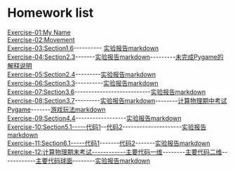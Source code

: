 Homework list
============================
[Exercise-01:My Name](https://github.com/Wangsenlol/compuational_physics_N2015301020139/blob/master/%E5%A7%93%E5%90%8D.py)<br/>
[Exercise-02:Movement](http://note.youdao.com/noteshare?id=1fa57afc028a1f6cd6080cc7b10a6b73)<br/>
[Exercise-03:Section1.6](https://github.com/Wangsenlol/compuational_physics_N2015301020139/tree/master/Chapter1)----------
[实验报告markdown](https://www.zybuluo.com/Andy-Wang/note/901661)<br/>
[Exercise-04:Section2.3](https://github.com/Wangsenlol/compuational_physics_N2015301020139/blob/master/Chapter2/%E4%BD%9C%E4%B8%9A2.12.py)-------[实验报告markdown](https://www.zybuluo.com/Andy-Wang/note/913288)---------[未完成Pygame的解释说明](https://www.zybuluo.com/Andy-Wang/note/914409)<br/>
[Exercise-05:Section2.4](https://github.com/Wangsenlol/compuational_physics_N2015301020139/blob/master/Chapter2/%E4%BD%9C%E4%B8%9A2.21.py)---------[实验报告markdown](https://www.zybuluo.com/Andy-Wang/note/921767)<br/>
[Exercise-06:Section3.3](https://raw.githubusercontent.com/Wangsenlol/compuational_physics_N2015301020139/master/Chapter3/3.13.py)----------[实验报告markdown](https://www.zybuluo.com/Andy-Wang/note/930353)<br/>
[Exercise-07:Section3.6](https://raw.githubusercontent.com/Wangsenlol/compuational_physics_N2015301020139/master/Chapter3/%E4%BD%9C%E4%B8%9A3.25.py)---------------------------[实验报告markdown](https://www.zybuluo.com/Andy-Wang/note/938666)<br/>
[Exercise-08:Section3.7](https://raw.githubusercontent.com/Wangsenlol/compuational_physics_N2015301020139/master/Chapter3/%E4%BD%9C%E4%B8%9A3.31.py)---------[实验报告markdown](https://www.zybuluo.com/Andy-Wang/note/947128)--------[计算物理期中考试Pygame](https://github.com/Wangsenlol/compuational_physics_N2015301020139/tree/master/Pygame)-------[游戏玩法markdown](https://www.zybuluo.com/Andy-Wang/note/947808)<br/>
[Exercise-09:Section4.4](https://raw.githubusercontent.com/Wangsenlol/compuational_physics_N2015301020139/master/Chapter4/%E4%BD%9C%E4%B8%9A4.12.py)------------------[实验报告markdown](https://www.zybuluo.com/Andy-Wang/note/971329)<br/>
[Exercise-10:Section5.1-----代码1](https://raw.githubusercontent.com/Wangsenlol/compuational_physics_N2015301020139/master/Chapter5/%E4%BD%9C%E4%B8%9A5.3.py)--[代码2](https://raw.githubusercontent.com/Wangsenlol/compuational_physics_N2015301020139/master/Chapter5/%E4%BD%9C%E4%B8%9A5.3_1.py)---------------------[实验报告markdown](https://www.zybuluo.com/Andy-Wang/note/979608)<br/>
[Exercise-11:Section6.1-----代码1](https://raw.githubusercontent.com/Wangsenlol/compuational_physics_N2015301020139/master/Chapter6/%E4%B9%A0%E9%A2%986.2.py)-------[代码2](https://raw.githubusercontent.com/Wangsenlol/compuational_physics_N2015301020139/master/Chapter6/%E4%B9%A0%E9%A2%986.2_1.py)-------[实验报告markdown](https://www.zybuluo.com/Andy-Wang/note/987837)<br/>
[Exercise-12:计算物理期末考试------------主要代码一维](https://raw.githubusercontent.com/Wangsenlol/compuational_physics_N2015301020139/master/Final%20Test/%E4%B8%BB%E8%A6%81%E4%BB%A3%E7%A0%811.py)--------[主要代码二维](https://raw.githubusercontent.com/Wangsenlol/compuational_physics_N2015301020139/master/Final%20Test/%E4%B8%BB%E8%A6%81%E4%BB%A3%E7%A0%812%E7%BB%B4.py)------------[主要代码球面](https://raw.githubusercontent.com/Wangsenlol/compuational_physics_N2015301020139/master/Final%20Test/%E4%B8%BB%E8%A6%81%E4%BB%A3%E7%A0%81%E7%90%83%E9%9D%A2.py)--------[实验报告markdown](https://www.zybuluo.com/Andy-Wang/note/996547)<br/>

